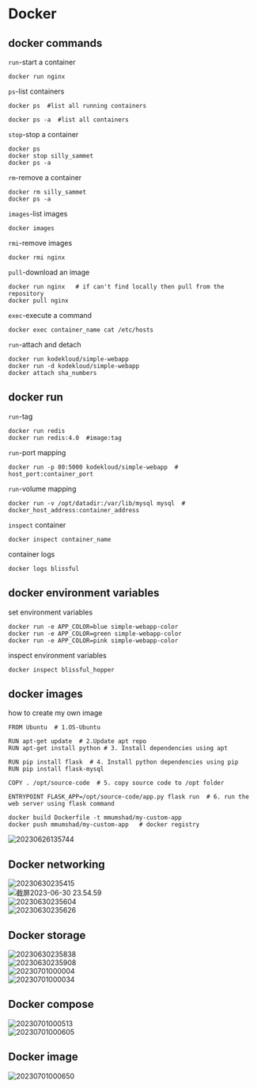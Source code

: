 # Docker  
## docker commands
`run`-start a container
```
docker run nginx
```  
`ps`-list containers
```
docker ps  #list all running containers
```
```
docker ps -a  #list all containers
```
`stop`-stop a container
```
docker ps
docker stop silly_sammet
docker ps -a
```
`rm`-remove a container
```
docker rm silly_sammet
docker ps -a
```
`images`-list images
```
docker images
```
`rmi`-remove images
```
docker rmi nginx
```
`pull`-download an image
```
docker run nginx   # if can't find locally then pull from the repository
docker pull nginx
```
`exec`-execute a command
```
docker exec container_name cat /etc/hosts
```
`run`-attach and detach
```
docker run kodekloud/simple-webapp
docker run -d kodekloud/simple-webapp
docker attach sha_numbers
```

## docker run
`run`-tag
```
docker run redis
docker run redis:4.0  #image:tag
```
`run`-port mapping
```
docker run -p 80:5000 kodekloud/simple-webapp  #  host_port:container_port
```   
`run`-volume mapping
```
docker run -v /opt/datadir:/var/lib/mysql mysql  # docker_host_address:container_address
```
`inspect` container
```
docker inspect container_name
```
container logs
```
docker logs blissful
```
## docker environment variables
set environment variables
```
docker run -e APP_COLOR=blue simple-webapp-color
docker run -e APP_COLOR=green simple-webapp-color
docker run -e APP_COLOR=pink simple-webapp-color
```
inspect environment variables
```
docker inspect blissful_hopper
```
## docker images
how to create my own image  
```title='Dockerfile'
FROM Ubuntu  # 1.OS-Ubuntu

RUN apt-get update  # 2.Update apt repo
RUN apt-get install python # 3. Install dependencies using apt

RUN pip install flask  # 4. Install python dependencies using pip
RUN pip install flask-mysql

COPY . /opt/source-code  # 5. copy source code to /opt folder

ENTRYPOINT FLASK_APP=/opt/source-code/app.py flask run  # 6. run the web server using flask command
```
```
docker build Dockerfile -t mmumshad/my-custom-app
docker push mmumshad/my-custom-app   # docker registry
```
![20230626135744](https://raw.githubusercontent.com/Andy-xiaokang/Picgo/master/images/20230626135744.png)

## Docker networking
![20230630235415](https://raw.githubusercontent.com/Andy-xiaokang/Picgo/master/images/20230630235415.png)  
![截屏2023-06-30 23.54.59](https://raw.githubusercontent.com/Andy-xiaokang/Picgo/master/images/%E6%88%AA%E5%B1%8F2023-06-30%2023.54.59.png)  
![20230630235604](https://raw.githubusercontent.com/Andy-xiaokang/Picgo/master/images/20230630235604.png)  
![20230630235626](https://raw.githubusercontent.com/Andy-xiaokang/Picgo/master/images/20230630235626.png)  

## Docker storage
![20230630235838](https://raw.githubusercontent.com/Andy-xiaokang/Picgo/master/images/20230630235838.png)  
![20230630235908](https://raw.githubusercontent.com/Andy-xiaokang/Picgo/master/images/20230630235908.png)  
![20230701000004](https://raw.githubusercontent.com/Andy-xiaokang/Picgo/master/images/20230701000004.png)  
![20230701000034](https://raw.githubusercontent.com/Andy-xiaokang/Picgo/master/images/20230701000034.png)  

## Docker compose
![20230701000513](https://raw.githubusercontent.com/Andy-xiaokang/Picgo/master/images/20230701000513.png)  
![20230701000605](https://raw.githubusercontent.com/Andy-xiaokang/Picgo/master/images/20230701000605.png)  

## Docker image
![20230701000650](https://raw.githubusercontent.com/Andy-xiaokang/Picgo/master/images/20230701000650.png)
